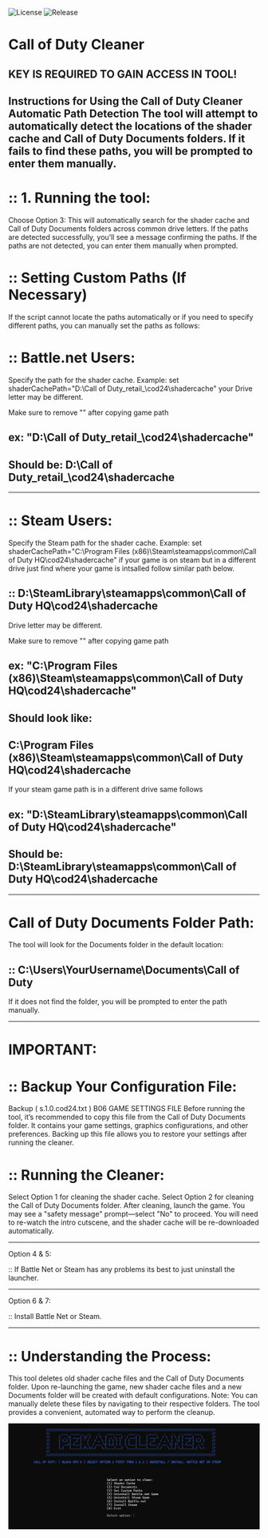 ![License](https://img.shields.io/badge/License-MIT-green) ![Release](https://img.shields.io/badge/Release-1.7.0-brightgreen)
# Call of Duty Cleaner

## KEY IS REQUIRED TO GAIN ACCESS IN TOOL!

Instructions for Using the Call of Duty Cleaner Automatic Path Detection
The tool will attempt to automatically detect the locations of the shader cache 
and Call of Duty Documents folders. If it fails to find these paths, you will be prompted to enter them manually.
------------------------------------------------------------------------------------------------------------------

# :: 1. Running the tool:
Choose Option 3: This will automatically search for the shader cache and Call of Duty Documents folders across common drive letters.
If the paths are detected successfully, you’ll see a message confirming the paths.
If the paths are not detected, you can enter them manually when prompted.

# :: Setting Custom Paths (If Necessary)
If the script cannot locate the paths automatically or if you need to specify different paths, you can manually set the paths as follows:

# :: Battle.net Users:

Specify the path for the shader cache. Example: set shaderCachePath="D:\Call of Duty\_retail_\cod24\shadercache"
your Drive letter may be different. 

Make sure to remove "" 
after copying game path

## ex: "D:\Call of Duty\_retail_\cod24\shadercache" 

## Should be: D:\Call of Duty\_retail_\cod24\shadercache
----------------------------------------

# :: Steam Users:

Specify the Steam path for the shader cache. Example: 
set shaderCachePath="C:\Program Files (x86)\Steam\steamapps\common\Call of Duty HQ\cod24\shadercache"
if your game is on steam but in a different drive just find where your game is intsalled follow similar path below.

## :: D:\SteamLibrary\steamapps\common\Call of Duty HQ\cod24\shadercache 

Drive letter may be different.

Make sure to remove "" 
after copying game path

## ex: "C:\Program Files (x86)\Steam\steamapps\common\Call of Duty HQ\cod24\shadercache"

## Should look like: 
## C:\Program Files (x86)\Steam\steamapps\common\Call of Duty HQ\cod24\shadercache

If your steam game path is in a different drive same follows

## ex: "D:\SteamLibrary\steamapps\common\Call of Duty HQ\cod24\shadercache"

## Should be: D:\SteamLibrary\steamapps\common\Call of Duty HQ\cod24\shadercache
----------------------------------------

# Call of Duty Documents Folder Path:
The tool will look for the Documents folder in the default location:

## :: C:\Users\YourUsername\Documents\Call of Duty 

If it does not find the folder, you will be prompted to enter the path manually.

----------------------------------------

# IMPORTANT:

# :: Backup Your Configuration File:
Backup ( s.1.0.cod24.txt ) B06 GAME SETTINGS FILE
Before running the tool, it’s recommended to copy this file from the Call of Duty Documents folder. It contains your game settings, graphics configurations, and other preferences.
Backing up this file allows you to restore your settings after running the cleaner.

# :: Running the Cleaner:
Select Option 1 for cleaning the shader cache.
Select Option 2 for cleaning the Call of Duty Documents folder.
After cleaning, launch the game. You may see a "safety message" prompt—select "No" to proceed.
You will need to re-watch the intro cutscene, and the shader cache will be re-downloaded automatically.

----------------------------------------

Option 4 & 5:

:: If Battle Net or Steam has any problems its best to just uninstall the launcher.

----------------------------------------

Option 6 & 7:

:: Install Battle Net or Steam.

----------------------------------------

# ::  Understanding the Process:
This tool deletes old shader cache files and the Call of Duty Documents folder.
Upon re-launching the game, new shader cache files and a new Documents folder will be created with default configurations.
Note: You can manually delete these files by navigating to their respective folders. The tool provides a convenient, automated way to perform the cleanup.

![Thumbnail Image](Thumbnail.png)


